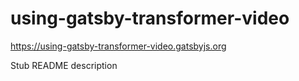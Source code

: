 # using-gatsby-transformer-video

https://using-gatsby-transformer-video.gatsbyjs.org

Stub README description
